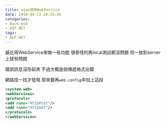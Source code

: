 ```yaml
---
title: ajax使用WebService
date: 2010-04-13 20:25:45
categories:
- Back-end
- ASP.NET
tags:
- ASP.NET
---
```

最近用WebService來做一些功能
很奇怪的再local測試都沒問題
但一放到server上就有問題

錯誤訊息沒存起來
不過大概是說傳遞格式出錯

網路找一找才發現
原來要再`web.config`中加上這段

``` xml
<system.web>
<webServices>
<protocols>
<add name="HttpPost"/>
<add name="HttpGet"/>
</protocols>
</webServices>
```
